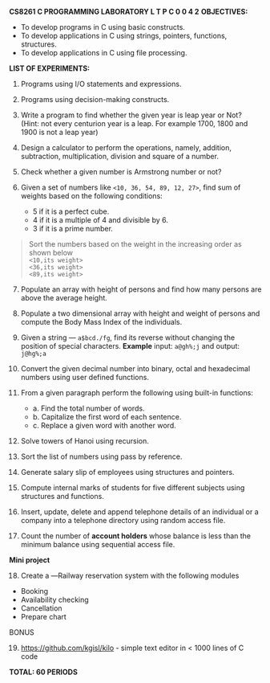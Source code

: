 **CS8261 C PROGRAMMING LABORATORY                  L T P C 0 0 4 2**
**OBJECTIVES:**
- To develop programs in C using basic constructs.
- To develop applications in C using strings, pointers, functions, structures.
- To develop applications in C using file processing.

**LIST OF EXPERIMENTS:**

1. Programs using I/O statements and expressions.

2. Programs using decision-making constructs.

3. Write a program to find whether the given year is leap year or Not? (Hint: not every centurion year is a leap. For example 1700, 1800 and 1900 is not a leap year)

4. Design a calculator to perform the operations, namely, addition, subtraction, multiplication, division and square of a number.

5. Check whether a given number is Armstrong number or not?

6. Given a set of numbers like `<10, 36, 54, 89, 12, 27>`, find sum of weights based on the following conditions:

   - 5 if it is a perfect cube.
   - 4 if it is a multiple of 4 and divisible by 6.
   - 3 if it is a prime number.
> Sort the numbers based on the weight in the increasing order as shown below   
> `<10,its weight>`  
> `<36,its weight>`  
> `<89,its weight>`  

7. Populate an array with height of persons and find how many persons are above the average height.

8. Populate a two dimensional array with height and weight of persons and compute the Body Mass Index of the individuals.

9. Given a string ― `a$bcd./fg`, find its reverse without changing the position of special characters. 
	**Example** input: `a@gh%;j` and output: `j@hg%;a`
	
10. Convert the given decimal number into binary, octal and hexadecimal numbers using user defined functions.

11. From a given paragraph perform the following using built-in functions:
    - a. Find the total number of words.
    - b. Capitalize the first word of each sentence.
    - c. Replace a given word with another word.

12. Solve towers of Hanoi using recursion.

13. Sort the list of numbers using pass by reference.

14. Generate salary slip of employees using structures and pointers.

15. Compute internal marks of students for five different subjects using structures and functions.

16. Insert, update, delete and append telephone details of an individual or a company into a telephone directory using random access file.

17. Count the number of **account holders** whose balance is less than the minimum balance using sequential access file.

**Mini project**

18. Create a ―Railway reservation system with the following modules

- Booking
- Availability checking
- Cancellation
- Prepare chart

BONUS

19. https://github.com/kgisl/kilo  - simple text editor in < 1000 lines of C code

**TOTAL: 60 PERIODS**